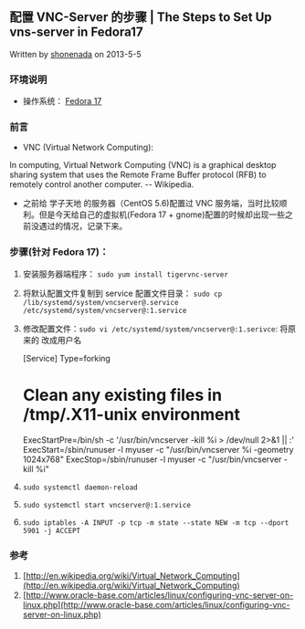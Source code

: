 ## 配置 VNC-Server 的步骤 | The Steps to Set Up vns-server in Fedora17

Written by [shonenada](http://shonenada.com) on 2013-5-5

### 环境说明

 * 操作系统： [Fedora 17](http://fedoraproject.org/)

### 前言

  * VNC (Virtual Network Computing):

   In computing, Virtual Network Computing (VNC) is a graphical desktop sharing system that uses the Remote Frame Buffer protocol (RFB) to remotely control another computer.   -- Wikipedia.

  * 之前给 学子天地 的服务器（CentOS 5.6)配置过 VNC 服务端，当时比较顺利。但是今天给自己的虚拟机(Fedora 17 + gnome)配置的时候却出现一些之前没遇过的情况，记录下来。

### 步骤(针对 Fedora 17)：

  1. 安装服务器端程序： `sudo yum install tigervnc-server`
  1. 将默认配置文件复制到 service 配置文件目录： `sudo cp /lib/systemd/system/vncserver@.service /etc/systemd/system/vncserver@:1.service`
  1. 修改配置文件：`sudo vi /etc/systemd/system/vncserver@:1.serivce`: 将原来的 <user> 改成用户名

        [Service]
        Type=forking
        # Clean any existing files in /tmp/.X11-unix environment
        ExecStartPre=/bin/sh -c '/usr/bin/vncserver -kill %i > /dev/null 2>&1 || :'
        ExecStart=/sbin/runuser -l myuser -c "/usr/bin/vncserver %i -geometry 1024x768"
        ExecStop=/sbin/runuser -l myuser -c "/usr/bin/vncserver -kill %i"
  1. `sudo systemctl daemon-reload`
  1. `sudo systemctl start vncserver@:1.service`
  1. `sudo iptables -A INPUT -p tcp -m state --state NEW -m tcp --dport 5901 -j ACCEPT`


### 参考
  1. [http://en.wikipedia.org/wiki/Virtual_Network_Computing](http://en.wikipedia.org/wiki/Virtual_Network_Computing)
  1. [http://www.oracle-base.com/articles/linux/configuring-vnc-server-on-linux.php](http://www.oracle-base.com/articles/linux/configuring-vnc-server-on-linux.php)